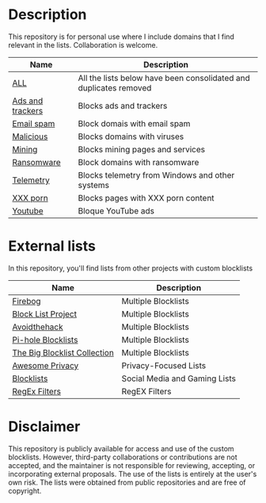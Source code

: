 # Description
This repository is for personal use where I include domains that I find relevant in the lists. Collaboration is welcome.

| Name | Description | 
|---|---|
| [ALL](https://raw.githubusercontent.com/PauloHenkeM/pi-hole/main/0.ALL.txt) | All the lists below have been consolidated and duplicates removed |
| [Ads and trackers](https://raw.githubusercontent.com/PauloHenkeM/pi-hole/main/Ads-and-trackers.txt) | Blocks ads and trackers |
| [Email spam](https://raw.githubusercontent.com/PauloHenkeM/pi-hole/main/Email-spam.txt) | Block domais with email spam |
| [Malicious](https://raw.githubusercontent.com/PauloHenkeM/pi-hole/main/Malicious.txt) | Blocks domains with viruses |
| [Mining](https://raw.githubusercontent.com/PauloHenkeM/pi-hole/main/Mining.txt) | Blocks mining pages and services | 
| [Ransomware](https://raw.githubusercontent.com/PauloHenkeM/pi-hole/main/Ransomware.txt) | Block domains with ransomware |
| [Telemetry](https://raw.githubusercontent.com/PauloHenkeM/pi-hole/main/Telemetry.txt) | Blocks telemetry from Windows and other systems |
| [XXX porn](https://raw.githubusercontent.com/PauloHenkeM/pi-hole/main/XXX-porn.txt) | Blocks pages with XXX porn content | 
| [Youtube](https://raw.githubusercontent.com/PauloHenkeM/pi-hole/main/YouTube.txt) | Bloque YouTube ads | 


# External lists 
In this repository, you'll find lists from other projects with custom blocklists

| Name | Description |
|---|---|
| [Firebog](https://firebog.net) | Multiple Blocklists |
| [Block List Project](https://github.com/blocklistproject/Lists) | Multiple Blocklists |
| [Avoidthehack](https://avoidthehack.com/best-pihole-blocklists) | Multiple Blocklists |
| [Pi-hole Blocklists](https://github.com/topics/pihole-blocklists) | Multiple Blocklists |
| [The Big Blocklist Collection](https://github.com/sefinek24/PiHole-Blocklist-Collection) | Multiple Blocklists |
| [Awesome Privacy](https://github.com/pluja/awesome-privacy) | Privacy-Focused Lists |
| [Blocklists](https://github.com/nickoppen/pihole-blocklists) | Social Media and Gaming Lists |
| [RegEx Filters](https://github.com/slyfox1186/pihole-regex) | RegEX Filters |

# Disclaimer
This repository is publicly available for access and use of the custom blocklists. However, third-party collaborations or contributions are not accepted, and the maintainer is not responsible for reviewing, accepting, or incorporating external proposals. The use of the lists is entirely at the user's own risk. The lists were obtained from public repositories and are free of copyright.